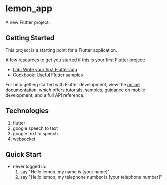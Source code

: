 # lemon_app

A new Flutter project.

## Getting Started

This project is a starting point for a Flutter application.

A few resources to get you started if this is your first Flutter project:

- [Lab: Write your first Flutter app](https://docs.flutter.dev/get-started/codelab)
- [Cookbook: Useful Flutter samples](https://docs.flutter.dev/cookbook)

For help getting started with Flutter development, view the
[online documentation](https://docs.flutter.dev/), which offers tutorials,
samples, guidance on mobile development, and a full API reference.

## Technologies

1. flutter
2. google speech to text
3. google text to speech
4. websocket


## Quick Start
- never logged in:
  1.  say "Hello lemon, my name is [your name]"
  2. say "Hello lemon, my telephone number is [your telephone number]"